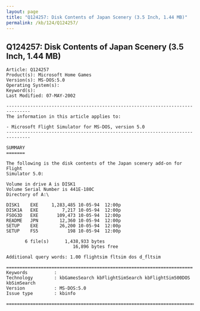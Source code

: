 ```yaml
---
layout: page
title: "Q124257: Disk Contents of Japan Scenery (3.5 Inch, 1.44 MB)"
permalink: /kb/124/Q124257/
---
```


## Q124257: Disk Contents of Japan Scenery (3.5 Inch, 1.44 MB)

	Article: Q124257
	Product(s): Microsoft Home Games
	Version(s): MS-DOS:5.0
	Operating System(s): 
	Keyword(s): 
	Last Modified: 07-MAY-2002
	
	-------------------------------------------------------------------------------
	The information in this article applies to:
	
	- Microsoft Flight Simulator for MS-DOS, version 5.0 
	-------------------------------------------------------------------------------
	
	SUMMARY
	=======
	
	The following is the disk contents of the Japan scenery add-on for Flight
	Simulator 5.0:
	
	Volume in drive A is DISK1
	Volume Serial Number is 441E-180C
	Directory of A:\ 
	
	DISK1    EXE     1,283,485 10-05-94  12:00p
	DISK1A   EXE         7,217 10-05-94  12:00p
	FSOG3D   EXE       109,473 10-05-94  12:00p
	README   JPN        12,360 10-05-94  12:00p
	SETUP    EXE        26,200 10-05-94  12:00p
	SETUP    FS5           198 10-05-94  12:00p
	
	       6 file(s)      1,438,933 bytes
	                         16,896 bytes free
	
	Additional query words: 1.00 flightsim fltsim dos d_fltsim
	
	======================================================================
	Keywords          :  
	Technology        : kbGamesSearch kbFlightSimSearch kbFlightSim500DOS kbSimSearch
	Version           : MS-DOS:5.0
	Issue type        : kbinfo
	
	=============================================================================
	
